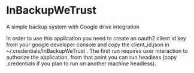 # InBackupWeTrust
A simple backup system with Google drive integration

In order to use this application you need to create an oauth2 client id key from your google developer console and copy the client_id.json in ~/.credentials/InBackupWeTrust .
The first run requires user interaction to authorize the application, from that point you can run headless (copy .credentials if you plan to run on another machine headless).
